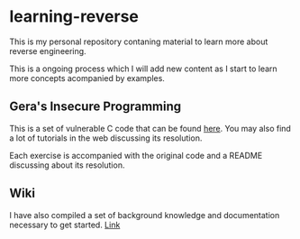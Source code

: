 # learning-reverse

This is my personal repository contaning material to learn more about reverse engineering.

This is a ongoing process which I will add new content as I start to learn more concepts acompanied by examples.

## Gera's Insecure Programming

This is a set of vulnerable C code that can be found [here](https://github.com/deadbits/InsecureProgramming). You may also find a lot of tutorials in the web discussing its resolution.

Each exercise is accompanied with the original code and a README discussing about its resolution.

## Wiki

I have also compiled a set of background knowledge and documentation necessary to get started. [Link](https://github.com/xufuou/learning-reverse/wiki)
